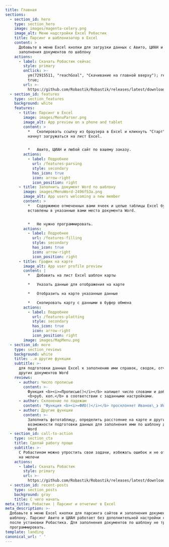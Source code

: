 ```yaml
---
title: Главная
sections:
  - section_id: hero
    type: section_hero
    image: images/magenta-celery.png
    image_alt: Меню надстройки Excel Робастик
    title: Парсинг и шаблонизатор в Excel
    content: >
      Добавьте в меню Excel кнопки для загрузки данных с Авито, ЦИАН и для
      заполнения документов по шаблону
    actions:
      - label: Скачать Робастик сейчас
        style: primary
        onClick: >-
          ym(72915511, "reachGoal", "Скачивание на главной вверху"); return
          true;
        url: >-
          https://github.com/Robastik/Robastik/releases/latest/download/Robastik.for.Excel.64-bit.zip
  - section_id: features
    type: section_features
    background: white
    features:
      - title: Парсинг в Excel
        image: images/MenuParser.png
        image_alt: App preview on a phone and tablet
        content: >
          *   Скопировать ссылку из браузера в Excel и кликнуть "Старт". Данные
          начнут загружаться на лист Excel.


          *   Авито, ЦИАН и любой сайт по вашему заказу.
        actions:
          - label: Подробнее
            url: /features-parsing
            style: secondary
            has_icon: true
            icon: arrow-right
            icon_position: right
      - title: Заполнить документ Word по шаблону
        image: images/MenuWord-2496f53a.png
        image_alt: App users welcoming a new member
        content: >
          *   Содержимое отмеченных вами ячеек и целые таблицы Excel будут
          вставлены в указанные вами места документа Word.


          *   Не нужно программировать.
        actions:
          - label: Подробнее
            url: /features-filling
            style: secondary
            has_icon: true
            icon: arrow-right
            icon_position: right
      - title: График на карте
        image_alt: App user profile preview
        content: |
          *   Добавить на лист Excel шаблон карты

          *   Указать данные для отображения на карте

          *   Отобразить на карте указанные данные

          *   Скопировать карту с данными в буфер обмена
        actions:
          - label: Подробнее
            url: /features-plotting
            style: secondary
            has_icon: true
            icon: arrow-right
            icon_position: right
        image: images/MapMenu.png
  - section_id: more
    type: section_reviews
    background: white
    title: ..и другие функции
    subtitle: >-
      для подготовки данных Excel к заполнению ими справок, сводок, отчетов и
      других документов Word
    reviews:
      - author: Число прописью
        content: >-
          Функция <b><i>=Прописью()</i></b> напишет число словами и добавит
          <b>руб. коп.</b> в соответствии с заданными настройками.
      - author: Склонение по падежам
        content: "Функция <b><i>=ФИО()</i></b> просклоняет Иванов\_❯ Иванову\_❯ Иванова, сократит инициалы\_и обратится <i>уважаем<b>ый -ая</b></i>."
      - author: Другие функции
        content: >-
          Заполнить фототаблицу, определить расстояние на карте и другие
          возможности подготовки данных для заполнения ими по шаблону документов
          Word
  - section_id: call-to-action
    type: section_cta
    title: Сделай работу проще
    subtitle: >-
      С Робастиком можно упростить свои задачи, избежать ошибок и не отвлекаться
      на мелочи
    actions:
      - label: Скачать Робастик
        style: primary
        url: >-
          https://github.com/Robastik/Robastik/releases/latest/download/Robastik.for.Excel.64-bit.zip
  - section_id: recent-posts
    type: section_posts
    background: gray
    title: С чего начать
meta_title: Робастик | Парсинг и отчетинг в Excel
meta_description: >-
  Добавьте в меню Excel кнопки для парсинга сайтов и заполнения документов по
  шаблону. Парсинг Авито и ЦИАН работает без дополнительной настройки сразу
  после установки Робастика. Для заполнения документов по шаблону не требуется
  программировать.
template: landing
canonical_url: ' '
---
```


